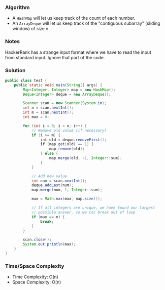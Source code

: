 ### Algorithm

- A `HashMap` will let us keep track of the count of each number.
- An `ArrayDeque` will let us keep track of the "contiguous subarray" (sliding window) of size `m`

### Notes

HackerRank has a strange input format where we have to read the input from standard input. Ignore that part of the code.
### Solution

```java
public class test {
    public static void main(String[] args) {
        Map<Integer, Integer> map = new HashMap();
        Deque<Integer> deque = new ArrayDeque();

        Scanner scan = new Scanner(System.in);
        int n = scan.nextInt();
        int m = scan.nextInt();
        int max = 0;

        for (int i = 0; i < n; i++) {
            // Remove old value (if necessary)
            if (i >= m) {
                int old = deque.removeFirst();
                if (map.get(old) == 1) {
                    map.remove(old);
                } else {
                    map.merge(old, -1, Integer::sum);
                }
            }

            // Add new value
            int num = scan.nextInt();
            deque.addLast(num);
            map.merge(num, 1, Integer::sum);

            max = Math.max(max, map.size());

            // If all integers are unique, we have found our largest
            // possible answer, so we can break out of loop
            if (max == m) {
                break;
            }
        }

        scan.close();
        System.out.println(max);
    }
}
```

### Time/Space Complexity

- Time Complexity: O(n)
- Space Complexity: O(n)
